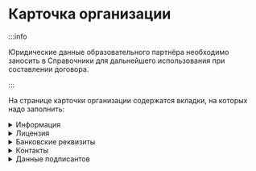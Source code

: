 # Карточка организации



:::info

Юридические данные образовательного партнёра необходимо заносить в Справочники для дальнейшего использования при составлении договора.

:::

На странице карточки организации содержатся вкладки, на которых надо заполнить:

<details>

<summary>Информация</summary>

В карточке организации на вкладке "Информация" будут отображены основные данные по юридическому лицу.&#x20;

![](<.gitbook/assets/image (34).png>)

По кнопке "Изменить" следует заполнить:

* **ИНН** должен содержать 10 или 12 цифр
* **КПП** должен содержать 9 цифр
* **ОГРН**
* **Наименование** образовательного партнёра
* **Образовательные партнёры** - выбрать университет, заведенный в Odin для образовательного партнёра
* Указать род ЮЛ для использования в документах
* Указать информацию о выпуске приказов (автоматически/вручную) (включение автоматического выпуска доступно только администраторам)

- Указать, разрешен ли бумажный документооборот
- Как гражданин должен доставить оригиналы документов (лично/почтой) (указывает  образовательный партнёр)

</details>

<details>

<summary>Лицензия</summary>

На вкладке "Лицензия" необходимо заполнить данные лицензии:

* **Номер лицензии**
* **Наименование организации, выдавшей лицензию**
* **Дата выдачи лицензии**

![](<.gitbook/assets/image (35).png>)

</details>

<details>

<summary>Банковские реквизиты</summary>

На вкладке "Банковские реквизиты" надо заполнить:

* ИНН банка
* КПП банка
* БИК банка
* Наименование банка
* Вид НДС
* Расчетный счет
* Корреспондентский счет
* Лицевой счет

![](<.gitbook/assets/image (36).png>)

</details>

<details>

<summary>Контакты</summary>

При редактировании информации на вкладке "Контакты" важно заполнить поля:

* Электронная почта
* Телефон
* Контактный e-mail (для публикации на портале Работа России) -заполняет ОП
* Контактный телефон (для публикации на портале Работа России) - заполняет ОП
* Сайт - заполняет ОП
* Юридический адрес
* Почтовый адрес
* Регион и город
* Город регистрации

![](<.gitbook/assets/image (37).png>)

!Контакты будут подставляться в программу при её создании и  отправляться на портал Работа в России , если иные контакты не указаны на странице создания образовательной программы.&#x20;

</details>

<details>

<summary>Данные подписантов</summary>

По кнопке "Добавить подписанта" можно добавить нового подписанта в систему.

![](<.gitbook/assets/image (38).png>)

На вкладке каждого подписанта надо заполнить все информационные поля, указать документ, на основании которого действует подписант, указать, какие документы может подписывать представитель. После заполнения всех полей следует нажать "Сохранить".

Для добавления скана печати необходимо обратиться в техническую поддержку к администраторам системы.&#x20;

</details>
